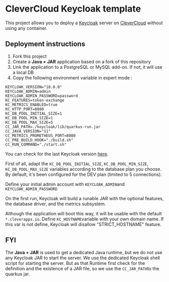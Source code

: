 # CleverCloud Keycloak template

This project allows you to deploy a [Keycloak](https://www.keycloak.org) server on [CleverCloud](https://www.clever-cloud.com) without using any container.

## Deployment instructions

1. Fork this project
1. Create a __Java + JAR__ application based on a fork of this repository
1. Link the application to a PostgreSQL or MySQL add-on. If not, it will use a local DB
1. Copy the following environment variable in expert mode :

```
KEYCLOAK_VERSION="18.0.0"
KEYCLOAK_ADMIN=admin
KEYCLOAK_ADMIN_PASSWORD=password
KC_FEATURES=token-exchange
KC_METRICS_ENABLED=true
KC_HTTP_PORT=8080
KC_DB_POOL_INITIAL_SIZE=1
KC_DB_POOL_MIN_SIZE=1
KC_DB_POOL_MAX_SIZE=5
CC_JAR_PATH=./keycloak/lib/quarkus-run.jar
CC_JAVA_VERSION="11"
CC_METRICS_PROMETHEUS_PORT=8080
CC_PRE_BUILD_HOOK="./build.sh"
CC_RUN_COMMAND="./start.sh"
```

You can check for the last Keycloak version [here](https://github.com/keycloak/keycloak/releases).

First of all, adapt the `KC_DB_POOL_INITIAL_SIZE`, `KC_DB_POOL_MIN_SIZE`, `KC_DB_POOL_MAX_SIZE` variables according to the database plan you choose. By default, it's been configured for the DEV plan (limited to 5 connections).

Define your initial admin account with `KEYCLOAK_ADMIN`and `KEYCLOAK_ADMIN_PASSWORD`

On the first run, Keycloak will build a runable JAR with the optional features, the database driver, and the metrics subsystem.

Although the application will boot this way, it will be usable with the default `*.cleverapps.io`. Define `KC_HOSTNAME`variable with your own domain name. If this var is not define, Keycloak will disallow "STRICT_HOSTNAME" feature.

## FYI

The __Java + JAR__ is used to get a dedicated Java runtime, but we do not use any Keycloak JAR to start the server. We use the dedicated Keycloak shell script for starting the server. But as that Runtime first check for the definition and the existence of a JAR file, so we use the `CC_JAR_PATH`to the quarkus jar.

